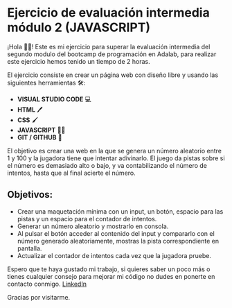 # Ejercicio de evaluación intermedia módulo 2 (JAVASCRIPT)

¡Hola 👋🏽! Este es mi ejercicio para superar la evaluación intermedia del segundo modulo del bootcamp de programación en Adalab, para realizar este ejercicio hemos tenido un tiempo de 2 horas.

El ejercicio consiste en crear un página web con diseño libre y usando las siguientes herramientas 🛠️:

- **VISUAL STUDIO CODE** 💻
- **HTML** 🖊️
- **CSS** 🖌️
- **JAVASCRIPT** 👂🏽
- **GIT / GITHUB** 🌳

El objetivo es crear una web en la que se genera un número aleatorio entre 1 y 100 y la jugadora tiene que intentar adivinarlo. El juego da pistas sobre si el número es demasiado alto o bajo, y va contabilizando el número de intentos, hasta que al final acierte el número.

## Objetivos:

- Crear una maquetación mínima con un input, un botón, espacio para las pistas y un espacio para el contador de intentos.
- Generar un número aleatorio y mostrarlo en consola.
- Al pulsar el botón acceder al contenido del input y compararlo con el número generado aleatoriamente, mostras la pista correspondiente en pantalla.
- Actualizar el contador de intentos cada vez que la jugadora pruebe.

Espero que te haya gustado mi trabajo, si quieres saber un poco más o tienes cualquier consejo para mejorar mi código no dudes en ponerte en contacto conmigo. [LinkedIn](https://www.linkedin.com/in/bea-figueroa/)

Gracias por visitarme.
